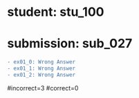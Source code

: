 # student: stu_100
# submission: sub_027

```diff
- ex01_0: Wrong Answer
- ex01_1: Wrong Answer
- ex01_2: Wrong Answer
```
#incorrect=3
#correct=0
